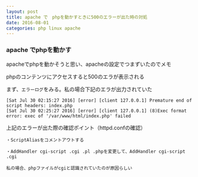 ```yaml
---
layout: post
title: apache で　phpを動かすときに500のエラーが出た時の対処
date: 2016-08-01
categories: php linux apache
---
```



### apache でphpを動かす

apacheでphpを動かそうと思い、apacheの設定でつまずいたのでメモ


phpのコンテンツにアクセスすると500のエラが表示される

まず、`エラーログ`をみる。私の場合下記のエラが出力されていた

```
[Sat Jul 30 02:15:27 2016] [error] [client 127.0.0.1] Premature end of script headers: index.php
[Sat Jul 30 02:25:27 2016] [error] [client 127.0.0.1] (8)Exec format error: exec of '/var/www/html/index.php' failed
```

上記のエラーが出た際の確認ポイント（httpd.confの確認）

```
・ScriptAliasをコメントアウトする

・AddHandler cgi-script .cgi .pl .phpを変更して、AddHandler cgi-script .cgi

私の場合、phpファイルがcgiと認識されていたのが原因らしい

```